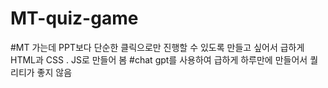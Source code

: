 # MT-quiz-game

#MT 가는데 PPT보다 단순한 클릭으로만 진행할 수 있도록 만들고 싶어서 급하게 HTML과 CSS . JS로 만들어 봄
#chat gpt를 사용하여 급하게 하루만에 만들어서 퀄리티가 좋지 않음
